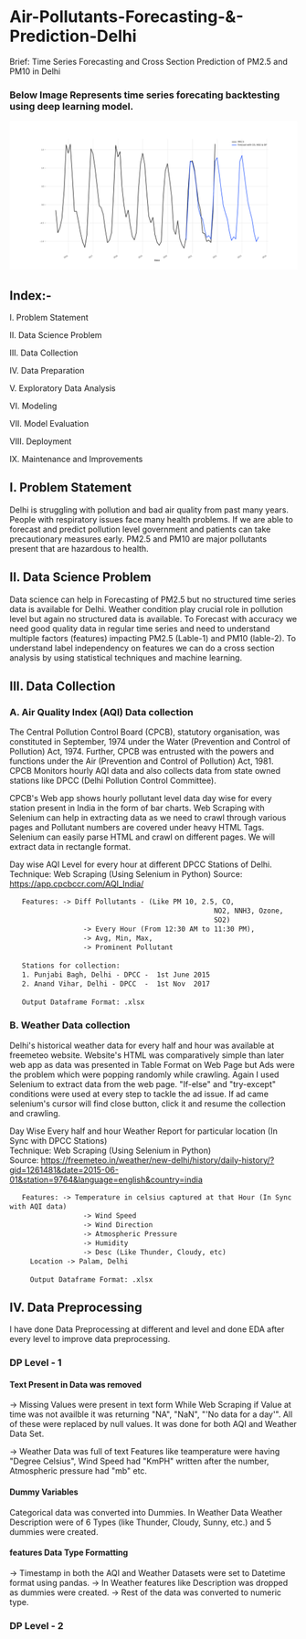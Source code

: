 # Air-Pollutants-Forecasting-&-Prediction-Delhi
Brief: Time Series Forecasting and Cross Section Prediction of PM2.5 and PM10 in Delhi

### Below Image Represents time series forecating backtesting using deep learning model.
![TS plot](https://github.com/Jaspreet1711/Air-Pollutant-Prediction-Delhi/blob/main/5.%20Model%20Evaluation/Time_Series_PM2.5/TransdormerModel_Results_Monthly_Viz.png)


## Index:-

I. Problem Statement

II. Data Science Problem

III. Data Collection

IV. Data Preparation

V. Exploratory Data Analysis

VI. Modeling

VII. Model Evaluation

VIII. Deployment

IX. Maintenance and Improvements


## I. Problem Statement
Delhi is struggling with pollution and bad air quality from past many years. People with respiratory issues face many health problems. If we are able to forecast and predict pollution level government and patients can take precautionary measures early. PM2.5 and PM10 are major pollutants present that are hazardous to health.

## II. Data Science Problem
Data science can help in Forecasting of PM2.5 but no structured time series data is available for Delhi. Weather condition play crucial role in pollution level but again no structured data is available. To Forecast with accuracy we need good quality data in regular time series and need to understand multiple factors (features) impacting PM2.5 (Lable-1) and PM10 (lable-2). To understand label independency on features we can do a cross section analysis by using statistical techniques and machine learning.   

## III. Data Collection

### A. Air Quality Index (AQI) Data collection
   
The Central Pollution Control Board (CPCB), statutory organisation, was constituted in September, 1974 under the Water (Prevention and Control of Pollution) Act, 1974. Further, CPCB was entrusted with the powers and functions under the Air (Prevention and Control of Pollution) Act, 1981. CPCB Monitors hourly AQI data and also collects data from state owned stations like DPCC (Delhi Pollution Control Committee). 

CPCB's Web app shows hourly pollutant level data day wise for every station present in India in the form of bar charts. Web Scraping with Selenium can help in extracting data as we need to crawl through various pages and Pollutant numbers are covered under heavy HTML Tags. Selenium can easily parse HTML and crawl on different pages. We will extract data in rectangle format.
   
   Day wise AQI Level for every hour at different DPCC Stations of Delhi.   
   Technique: Web Scraping (Using Selenium in Python)
   Source: https://app.cpcbccr.com/AQI_India/
       
       Features: -> Diff Pollutants - (Like PM 10, 2.5, CO, 
                                                      NO2, NNH3, Ozone, 
                                                      SO2)
                      -> Every Hour (From 12:30 AM to 11:30 PM), 
                      -> Avg, Min, Max, 
                      -> Prominent Pollutant
                       
       Stations for collection:                                     
       1. Punjabi Bagh, Delhi - DPCC -  1st June 2015
       2. Anand Vihar, Delhi - DPCC  -  1st Nov  2017
       
       Output Dataframe Format: .xlsx
      
  
### B. Weather Data collection

Delhi's historical weather data for every half and hour was available at freemeteo website. Website's HTML was comparatively simple than later web app as data was presented in Table Format on Web Page but Ads were the problem which were popping randomly while crawling. Again I used Selenium to extract data from the web page. "If-else" and "try-except" conditions were used at every step to tackle the ad issue. If ad came selenium's cursor will find close button, click it and resume the collection and crawling. 

   Day Wise Every half and hour Weather Report for particular location (In Sync with DPCC Stations)     
   Technique: Web Scraping (Using Selenium in Python)       
   Source: https://freemeteo.in/weather/new-delhi/history/daily-history/?gid=1261481&date=2015-06-01&station=9764&language=english&country=india
       
       Features: -> Temperature in celsius captured at that Hour (In Sync with AQI data)
                      -> Wind Speed
                      -> Wind Direction 
                      -> Atmospheric Pressure
                      -> Humidity
                      -> Desc (Like Thunder, Cloudy, etc)
         Location -> Palam, Delhi
         
         Output Dataframe Format: .xlsx

## IV. Data Preprocessing

I have done Data Preprocessing at different and level and done EDA after every level to improve data preprocessing.

### DP Level - 1 

#### Text Present in Data was removed
-> Missing Values were present in text form
While Web Scraping if Value at time was not availble it was returning "NA", "NaN", "'No data for a day'". All of these were replaced by null values.
It was done for both AQI and Weather Data Set.

-> Weather Data was full of text
Features like teamperature were having "Degree Celsius", Wind Speed had "KmPH" written after the number, Atmospheric pressure had "mb" etc. 

#### Dummy Variables 
Categorical data was converted into Dummies. In Weather Data Weather Description were of 6 Types (like Thunder, Cloudy, Sunny, etc.) and 5 dummies were created. 

#### features Data Type Formatting
-> Timestamp in both the AQI and Weather Datasets were set to Datetime format using pandas.
-> In Weather features like Description was dropped as dummies were created.
-> Rest of the data was converted to numeric type.

### DP Level - 2





